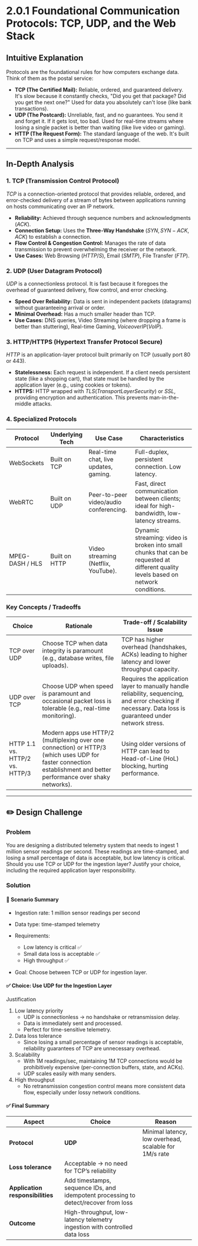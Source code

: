 # 2.0.1 Foundational Communication Protocols: TCP, UDP, and the Web Stack

## Intuitive Explanation

Protocols are the foundational rules for how computers exchange data. Think of them as the postal service:

- **TCP (The Certified Mail):** Reliable, ordered, and guaranteed delivery. It's slow because it constantly checks, "Did
  you get that package? Did you get the next one?" Used for data you absolutely can't lose (like bank transactions).
- **UDP (The Postcard):** Unreliable, fast, and no guarantees. You send it and forget it. If it gets lost, too bad. Used
  for real-time streams where losing a single packet is better than waiting (like live video or gaming).
- **HTTP (The Request Form):** The standard language of the web. It's built on TCP and uses a simple request/response
  model.

---

## In-Depth Analysis

### 1. TCP (Transmission Control Protocol)

$TCP$ is a connection-oriented protocol that provides reliable, ordered, and error-checked delivery of a stream of bytes
between applications running on hosts communicating over an IP network.

- **Reliability:** Achieved through sequence numbers and acknowledgments $(ACK)$.
- **Connection Setup:** Uses the **Three-Way Handshake** $(SYN, SYN-ACK, ACK)$ to establish a connection.
- **Flow Control & Congestion Control:** Manages the rate of data transmission to prevent overwhelming the receiver or
  the network.
- **Use Cases:** Web Browsing $(HTTP/S)$, Email $(SMTP)$, File Transfer $(FTP)$.

### 2. UDP (User Datagram Protocol)

$UDP$ is a connectionless protocol. It is fast because it foregoes the overhead of guaranteed delivery, flow control,
and error checking.

- **Speed Over Reliability:** Data is sent in independent packets (datagrams) without guaranteeing arrival or order.
- **Minimal Overhead:** Has a much smaller header than TCP.
- **Use Cases:** DNS queries, Video Streaming (where dropping a frame is better than stuttering), Real-time
  Gaming, $Voice over IP (VoIP)$.

### 3. HTTP/HTTPS (Hypertext Transfer Protocol Secure)

$HTTP$ is an application-layer protocol built primarily on TCP (usually port 80 or 443).

- **Statelessness:** Each request is independent. If a client needs persistent state (like a shopping cart), that state
  must be handled by the application layer (e.g., using cookies or tokens).
- **HTTPS:** HTTP wrapped with $TLS (Transport Layer Security)$ or $SSL$, providing encryption and authentication. This
  prevents man-in-the-middle attacks.

### 4. Specialized Protocols

| Protocol        | Underlying Tech | Use Case                               | Characteristics                                                                                                                     |
|-----------------|-----------------|----------------------------------------|-------------------------------------------------------------------------------------------------------------------------------------|
| WebSockets      | Built on TCP    | Real-time chat, live updates, gaming.  | Full-duplex, persistent connection. Low latency.                                                                                    |
| WebRTC          | Built on UDP    | Peer-to-peer video/audio conferencing. | Fast, direct communication between clients; ideal for high-bandwidth, low-latency streams.                                          |
| MPEG-DASH / HLS | Built on HTTP   | Video streaming (Netflix, YouTube).    | Dynamic streaming: video is broken into small chunks that can be requested at different quality levels based on network conditions. |

### Key Concepts / Tradeoffs

| Choice                         | Rationale                                                                                                                                                            | Trade-off / Scalability Issue                                                                                                                             |
|--------------------------------|----------------------------------------------------------------------------------------------------------------------------------------------------------------------|-----------------------------------------------------------------------------------------------------------------------------------------------------------|
| TCP over UDP                   | Choose TCP when data integrity is paramount (e.g., database writes, file uploads).                                                                                   | TCP has higher overhead (handshakes, ACKs) leading to higher latency and lower throughput capacity.                                                       |
| UDP over TCP                   | Choose UDP when speed is paramount and occasional packet loss is tolerable (e.g., real-time monitoring).                                                             | Requires the application layer to manually handle reliability, sequencing, and error checking if necessary. Data loss is guaranteed under network stress. |
| HTTP 1.1 vs. HTTP/2 vs. HTTP/3 | Modern apps use HTTP/2 (multiplexing over one connection) or HTTP/3 (which uses UDP for faster connection establishment and better performance over shaky networks). | Using older versions of HTTP can lead to Head-of-Line (HoL) blocking, hurting performance.                                                                |

---

## ✏️ Design Challenge

### Problem

You are designing a distributed telemetry system that needs to ingest 1 million sensor readings per second. These
readings are time-stamped, and losing a small percentage of data is acceptable, but low latency is critical. Should you
use TCP or UDP for the ingestion layer? Justify your choice, including the required application layer responsibility.

### Solution

#### 🧩 Scenario Summary

- Ingestion rate: 1 million sensor readings per second
- Data type: time-stamped telemetry
- Requirements:
    - Low latency is critical ✅
    - Small data loss is acceptable ✅
    - High throughput ✅

- Goal: Choose between TCP or UDP for ingestion layer.

#### ✅ Choice: Use UDP for the Ingestion Layer

Justification

1. Low latency priority
    - UDP is connectionless → no handshake or retransmission delay.
    - Data is immediately sent and processed.
    - Perfect for time-sensitive telemetry.
2. Data loss tolerance
    - Since losing a small percentage of sensor readings is acceptable, reliability guarantees of TCP are unnecessary
      overhead.
3. Scalability
    - With 1M readings/sec, maintaining 1M TCP connections would be prohibitively expensive (per-connection buffers,
      state, and ACKs).
    - UDP scales easily with many senders.
4. High throughput
    - No retransmission congestion control means more consistent data flow, especially under lossy network conditions.

#### ✅ Final Summary

| Aspect                           | Choice                                                                              | Reason                                                |
|----------------------------------|-------------------------------------------------------------------------------------|-------------------------------------------------------|
| **Protocol**                     | **UDP**                                                                             | Minimal latency, low overhead, scalable for 1M/s rate |
| **Loss tolerance**               | Acceptable → no need for TCP’s reliability                                          |                                                       |
| **Application responsibilities** | Add timestamps, sequence IDs, and idempotent processing to detect/recover from loss |                                                       |
| **Outcome**                      | High-throughput, low-latency telemetry ingestion with controlled data loss          |                                                       |